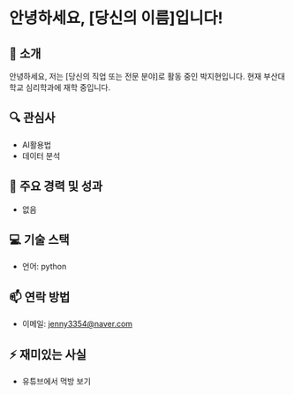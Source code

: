 # 안녕하세요, [당신의 이름]입니다!

## 👋 소개
안녕하세요, 저는 [당신의 직업 또는 전문 분야]로 활동 중인 박지현입니다. 현재 부산대학교 심리학과에 재학 중입니다.

## 🔍 관심사
- AI활용법
- 데이터 분석


## 🌟 주요 경력 및 성과
- 없음


## 💻 기술 스택
- 언어: python


## 📫 연락 방법
- 이메일: jenny3354@naver.com


## ⚡ 재미있는 사실
- 유튜브에서 먹방 보기